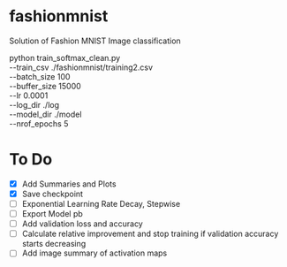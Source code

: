 # fashionmnist
Solution of Fashion MNIST Image classification

python train_softmax_clean.py \
--train_csv ./fashionmnist/training2.csv \
--batch_size 100 \
--buffer_size 15000 \
--lr 0.0001 \
--log_dir ./log \
--model_dir ./model \
--nrof_epochs 5

# To Do
- [x] Add Summaries and Plots
- [x] Save checkpoint
- [ ] Exponential Learning Rate Decay, Stepwise
- [ ] Export Model pb
- [ ] Add validation loss and accuracy
- [ ] Calculate relative improvement and stop training if validation accuracy starts decreasing
- [ ] Add image summary of activation maps
